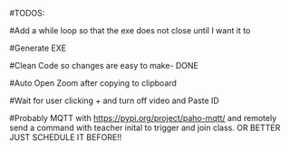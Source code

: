 #TODOS: 

#Add a while loop so that the exe does not close until I want it to 

#Generate EXE

#Clean Code so changes are easy to make- DONE

#Auto Open Zoom after copying to clipboard 

#Wait for user clicking + and turn off video and Paste ID 

#Probably MQTT with https://pypi.org/project/paho-mqtt/ and remotely send a command with teacher inital to trigger and join class.  OR BETTER JUST SCHEDULE IT BEFORE!!
